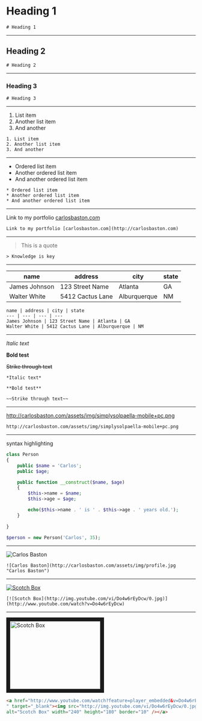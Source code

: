 
# Heading 1

```
# Heading 1
```

---

## Heading 2

```
# Heading 2
```

---

### Heading 3

```
# Heading 3
```

---

1. List item
2. Another list item
3. And another

```
1. List item
2. Another list item
3. And another
```

---

* Ordered list item
* Another ordered list item
* And another ordered list item

```text
* Ordered list item
* Another ordered list item
* And another ordered list item
```

---

Link to my portfolio [carlosbaston.com](http://carlosbaston.com)

```
Link to my portfolio [carlosbaston.com](http://carlosbaston.com)
```

---

> This is a quote

```
> Knowledge is key
```

---

name | address | city | state
--- | --- | --- | ---
James Johnson | 123 Street Name | Atlanta | GA
Walter White | 5412 Cactus Lane | Alburquerque | NM

```
name | address | city | state
--- | --- | --- | ---
James Johnson | 123 Street Name | Atlanta | GA
Walter White | 5412 Cactus Lane | Alburquerque | NM
```

---

*Italic text*

**Bold test**

~~Strike through text~~

```
*Italic text*

**Bold test**

~~Strike through text~~
```

---

http://carlosbaston.com/assets/img/simplysolpaella-mobile+pc.png

```
http://carlosbaston.com/assets/img/simplysolpaella-mobile+pc.png
```

---

syntax highlighting

```php
class Person
{
    public $name = 'Carlos';
    public $age;

    public function __construct($name, $age)
    {
        $this->name = $name;
        $this->age = $age;

        echo($this->name . ' is ' . $this->age . ' years old.');
    }
    
}

$person = new Person('Carlos', 35);
```

---

![Carlos Baston](http://carlosbaston.com/assets/img/profile.jpg "Carlos Baston")

```
![Carlos Baston](http://carlosbaston.com/assets/img/profile.jpg "Carlos Baston")
```

---

[![Scotch Box](http://img.youtube.com/vi/Do4w6rEyDcw/0.jpg)](http://www.youtube.com/watch?v=Do4w6rEyDcw)

```
[![Scotch Box](http://img.youtube.com/vi/Do4w6rEyDcw/0.jpg)](http://www.youtube.com/watch?v=Do4w6rEyDcw)
```

---

<a href="http://www.youtube.com/watch?feature=player_embedded&v=Do4w6rEyDcw
" target="_blank"><img src="http://img.youtube.com/vi/Do4w6rEyDcw/0.jpg" 
alt="Scotch Box" width="240" height="180" border="10" /></a>

```html
<a href="http://www.youtube.com/watch?feature=player_embedded&v=Do4w6rEyDcw
" target="_blank"><img src="http://img.youtube.com/vi/Do4w6rEyDcw/0.jpg" 
alt="Scotch Box" width="240" height="180" border="10" /></a>
```